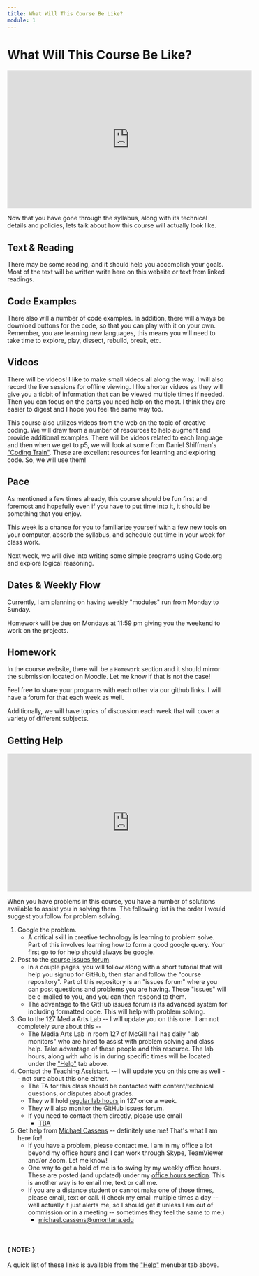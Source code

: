 ```yaml
---
title: What Will This Course Be Like?
module: 1
---
```




# What Will This Course Be Like?

<iframe width="560" height="315" src="https://www.youtube.com/embed/ElmFXycaTLQ" frameborder="0" allow="accelerometer; autoplay; encrypted-media; gyroscope; picture-in-picture" allowfullscreen></iframe>

Now that you have gone through the syllabus, along with its technical details and policies, lets talk about how this course will actually look like.

## Text & Reading

There may be some reading, and it should help you accomplish your goals. Most of the text will be written write here on this website or text from linked readings.

## Code Examples

There also will a number of code examples. In addition, there will always be download buttons for the code, so that you can play with it on your own. Remember, you are learning new languages, this means you will need to take time to explore, play, dissect, rebuild, break, etc.

## Videos

There will be videos! I like to make small videos all along the way.  I will also record the live sessions for offline viewing.  I like shorter videos as they will give you a tidbit of information that can be viewed multiple times if needed.  Then you can focus on the parts you need help on the most.  I think they are easier to digest and I hope you feel the same way too.

This course also utilizes videos from the web on the topic of creative coding. We will draw from a number of resources to help augment and provide additional examples. There will be videos related to each language and then when we get to p5, we will look at some from Daniel Shiffman's ["Coding Train"](http://thecodingtrain.com). These are excellent resources for learning and exploring code. So, we will use them!

## Pace

As mentioned a few times already, this course should be fun first and foremost and hopefully even if you have to put time into it, it should be something that you enjoy.

This week is a chance for you to familiarize yourself with a few new tools on your computer, absorb the syllabus, and schedule out time in your week for class work.

Next week, we will dive into writing some simple programs using Code.org and explore logical reasoning.

## Dates & Weekly Flow

Currently, I am planning on having weekly "modules" run from Monday to Sunday.

Homework will be due on Mondays at 11:59 pm giving you the weekend to work on the projects.


## Homework

In the course website, there will be a `Homework` section and it should mirror the submission located on Moodle.  Let me know if that is not the case!

Feel free to share your programs with each other via our github links.  I will have a forum for that each week as well.  

Additionally, we will have topics of discussion each week that will cover a variety of different subjects.



## Getting Help

<iframe width="560" height="315" src="https://www.youtube.com/embed/mZ1ih4vqGiw" frameborder="0" allow="accelerometer; autoplay; encrypted-media; gyroscope; picture-in-picture" allowfullscreen></iframe>

When you have problems in this course, you have a number of solutions available to assist you in solving them. The following list is the order I would suggest you follow for problem solving.

1. Google the problem.
    - A critical skill in creative technology is learning to problem solve. Part of this involves learning how to form a good google query. Your first go to for help should always be google.
2. Post to the [course issues forum](https://github.com/Montana-Media-Arts/120_CreativeCoding_Fall2019-Samples/issues).
    - In a couple pages, you will follow along with a short tutorial that will help you signup for GitHub, then star and follow the "course repository". Part of this repository is an "issues forum" where you can post questions and problems you are having. These "issues" will be e-mailed to you, and you can then respond to them.
    - The advantage to the GitHub issues forum is its advanced system for including formatted code. This will help with problem solving.
3. Go to the 127 Media Arts Lab -- I will update you on this one.. I am not completely sure about this --
    - The Media Arts Lab in room 127 of McGill hall has daily "lab monitors" who are hired to assist with problem solving and class help. Take advantage of these people and this resource. The lab hours, along with who is in during specific times will be located under the ["Help"]({{site.baseurl}}/help/#lab-hours) tab above.
4. Contact the [Teaching Assistant]({{site.baseurl}}/instructors/#TA). -- I will update you on this one as well -- not sure about this one either.
    - The TA for this class should be contacted with content/technical questions, or disputes about grades.
    - They will hold [regular lab hours](#lab-hours) in 127 once a week.
    - They will also monitor the GitHub issues forum.
    - If you need to contact them directly, please use email
        - [TBA](mailto:michael.cassens@umontana.edu?subject=441%20Question)
5. Get help from [Michael Cassens]({{site.baseurl}}/instructors/#instructor-prof-michael-cassens) -- definitely use me! That's what I am here for!
    - If you have a problem, please contact me.  I am in my office a lot beyond my office hours and I can work through Skype, TeamViewer and/or Zoom.  Let me know!
    - One way to get a hold of me is to swing by my weekly office hours. These are posted (and updated) under my [office hours section]({{site.baseurl}}/instructors/#office-hours). This is another way is to email me, text or call me.
    - If you are a distance student or cannot make one of those times, please email, text or call. (I check my email multiple times a day -- well actually it just alerts me, so I should get it unless I am out of commission or in a meeting -- sometimes they feel the same to me.)
        - [michael.cassens@umontana.edu](mailto:michael.cassens@umontana.edu?subject=441%20Question)

<br />


#### { NOTE: }
A quick list of these links is available from the ["Help"]({{site.baseurl}}/help/) menubar tab above.
